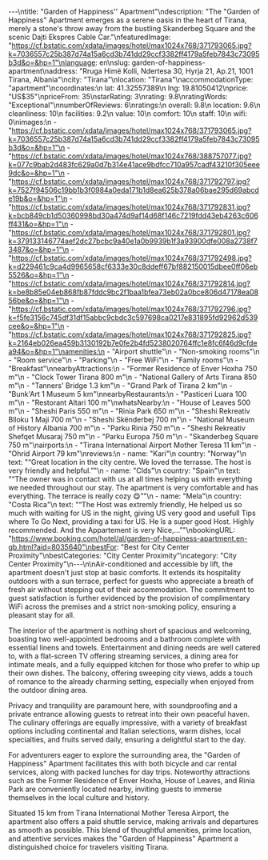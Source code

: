 ---\ntitle: "Garden of Happiness'' Apartment"\ndescription: "The \"Garden of Happiness\" Apartment emerges as a serene oasis in the heart of Tirana, merely a stone's throw away from the bustling Skanderbeg Square and the scenic Dajti Ekspres Cable Car."\nfeaturedImage: "https://cf.bstatic.com/xdata/images/hotel/max1024x768/371793065.jpg?k=7036557c25b387d74a15a6cd3b741dd29ccf3382ff4179a5feb7843c73095b3d&o=&hp=1"\nlanguage: en\nslug: garden-of-happiness-apartment\naddress: "Rruga Himë Kolli, Ndertesa 30, Hyrja 21, Ap.21, 1001 Tirana, Albania"\ncity: "Tirana"\nlocation: "Tirana"\naccommodationType: "apartment"\ncoordinates:\n  lat: 41.32557389\n  lng: 19.81050412\nprice: "US$35"\npriceFrom: 35\nstarRating: 3\nrating: 9.8\nratingWords: "Exceptional"\nnumberOfReviews: 6\nratings:\n  overall: 9.8\n  location: 9.6\n  cleanliness: 10\n  facilities: 9.2\n  value: 10\n  comfort: 10\n  staff: 10\n  wifi: 0\nimages:\n  - "https://cf.bstatic.com/xdata/images/hotel/max1024x768/371793065.jpg?k=7036557c25b387d74a15a6cd3b741dd29ccf3382ff4179a5feb7843c73095b3d&o=&hp=1"\n  - "https://cf.bstatic.com/xdata/images/hotel/max1024x768/388757077.jpg?k=077c9bab2d483fc629a0d7b314e41ace9bdfcc710a957cadf43210f305eee9dc&o=&hp=1"\n  - "https://cf.bstatic.com/xdata/images/hotel/max1024x768/371792797.jpg?k=7527f94506c19bb1b3f0984a0eda171b1d8ea625b378a06bae295d69abcde19b&o=&hp=1"\n  - "https://cf.bstatic.com/xdata/images/hotel/max1024x768/371792831.jpg?k=bcb849cb1d50360998bd30a474d9af14d68f146c7219fdd43eb4263c606ff431&o=&hp=1"\n  - "https://cf.bstatic.com/xdata/images/hotel/max1024x768/371792801.jpg?k=379133146774aef2dc27bcbc9a40e1a0b9939b1f3a93900dfe008a2738f73487&o=&hp=1"\n  - "https://cf.bstatic.com/xdata/images/hotel/max1024x768/371792498.jpg?k=d229461c9ca4d9965658cf6333e30c8ddeff67bf882150015dbee0ff06eb5526&o=&hp=1"\n  - "https://cf.bstatic.com/xdata/images/hotel/max1024x768/371792814.jpg?k=be8b85e04eb868fb87fddc9bc2f1baa1bfea73eb02a0bce806d47178ea0856be&o=&hp=1"\n  - "https://cf.bstatic.com/xdata/images/hotel/max1024x768/371792796.jpg?k=f5fe3156c745df31df15abbc9cbdc3c597698ca0217e831895fd92962d539cee&o=&hp=1"\n  - "https://cf.bstatic.com/xdata/images/hotel/max1024x768/371792825.jpg?k=2164eb026ea459b3130192b7e0fe2b4fd5238020764ffc1e8fc6f46d9cfdea94&o=&hp=1"\namenities:\n  - "Airport shuttle"\n  - "Non-smoking rooms"\n  - "Room service"\n  - "Parking"\n  - "Free WiFi"\n  - "Family rooms"\n  - "Breakfast"\nnearbyAttractions:\n  - "Former Residence of Enver Hoxha 750 m"\n  - "Clock Tower Tirana 800 m"\n  - "National Gallery of Arts Tirana 850 m"\n  - "Tanners' Bridge 1.3 km"\n  - "Grand Park of Tirana 2 km"\n  - "Bunk'Art 1 Museum 5 km"\nnearbyRestaurants:\n  - "Pasticeri Luara 100 m"\n  - "Restorant Altari 100 m"\nwhatsNearby:\n  - "House of Leaves 500 m"\n  - "Sheshi Paris 550 m"\n  - "Rinia Park 650 m"\n  - "Sheshi Rekreativ Blloku 1 Maji 700 m"\n  - "Sheshi Skënderbej 700 m"\n  - "National Museum of History Albania 700 m"\n  - "Parku Rinia 750 m"\n  - "Sheshi Rekreativ Shefqet Musaraj 750 m"\n  - "Parku Europa 750 m"\n  - "Skanderbeg Square 750 m"\nairports:\n  - "Tirana International Airport Mother Teresa 11 km"\n  - "Ohrid Airport 79 km"\nreviews:\n  - name: "Kari"\n    country: "Norway"\n    text: "“Great location in the city centre. We loved the terrasse. The host is very friendly and helpful.”"\n  - name: "Clds"\n    country: "Spain"\n    text: "“The owner was in contact with us at all times helping us with everything we needed throughout our stay. The apartment is very comfortable and has everything. The terrace is really cozy 😋”"\n  - name: "Mela"\n    country: "Costa Rica"\n    text: "“The Host was extremly friendly, He helped us so much with waiting for US in the night, giving US very good and usefull Tips where To Go Next, providing a taxi for US. He îs a super good Host. Highly recommended.
And the Appartement is very Nice,...”"\nbookingURL: "https://www.booking.com/hotel/al/garden-of-happiness-apartment.en-gb.html?aid=8035640"\nbestFor: "Best for City Center Proximity"\nbestCategories: "City Center Proximity"\ncategory: "City Center Proximity"\n---\n\nAir-conditioned and accessible by lift, the apartment doesn't just stop at basic comforts. It extends its hospitality outdoors with a sun terrace, perfect for guests who appreciate a breath of fresh air without stepping out of their accommodation. The commitment to guest satisfaction is further evidenced by the provision of complimentary WiFi across the premises and a strict non-smoking policy, ensuring a pleasant stay for all.

The interior of the apartment is nothing short of spacious and welcoming, boasting two well-appointed bedrooms and a bathroom complete with essential linens and towels. Entertainment and dining needs are well catered to, with a flat-screen TV offering streaming services, a dining area for intimate meals, and a fully equipped kitchen for those who prefer to whip up their own dishes. The balcony, offering sweeping city views, adds a touch of romance to the already charming setting, especially when enjoyed from the outdoor dining area.

Privacy and tranquility are paramount here, with soundproofing and a private entrance allowing guests to retreat into their own peaceful haven. The culinary offerings are equally impressive, with a variety of breakfast options including continental and Italian selections, warm dishes, local specialties, and fruits served daily, ensuring a delightful start to the day.

For adventurers eager to explore the surrounding area, the "Garden of Happiness" Apartment facilitates this with both bicycle and car rental services, along with packed lunches for day trips. Noteworthy attractions such as the Former Residence of Enver Hoxha, House of Leaves, and Rinia Park are conveniently located nearby, inviting guests to immerse themselves in the local culture and history.

Situated 15 km from Tirana International Mother Teresa Airport, the apartment also offers a paid shuttle service, making arrivals and departures as smooth as possible. This blend of thoughtful amenities, prime location, and attentive services makes the "Garden of Happiness" Apartment a distinguished choice for travelers visiting Tirana.
